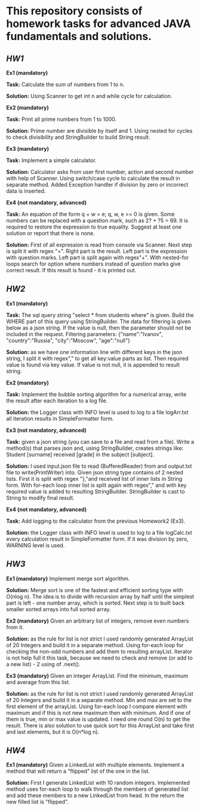 # This repository consists of homework tasks for advanced JAVA fundamentals and solutions.

## _**HW1**_

**Ex1 (mandatory)**

**Task:** Calculate the sum of numbers from 1 to n.

**Solution:** Using Scanner to get int n and while cycle for calculation.

**Ex2 (mandatory)**

**Task:** Print all prime numbers from 1 to 1000.

**Solution:** Prime number are divisible by itself and 1. 
Using nested for cycles to check divisibility and StringBuilder to build String result.

**Ex3 (mandatory)**

**Task:** Implement a simple calculator.

**Solution:** Calculator asks from user first number, action and second number with help of Scanner.
Using switch/case cycle to calculate the result in separate method. Added Exception handler if division by zero or 
incorrect data is inserted.

**Ex4 (not mandatory, advanced)**

**Task:** An equation of the form q + w = e; q, w, e >= 0 is given.
Some numbers can be replaced with a question mark, such as 2? + ?5 = 69.
It is required to restore the expression to true equality. Suggest at least one solution or report that there is none.

**Solution:** First of all expression is read from console via Scanner. Next step is split it with regex "=". 
Right part is the result. Left part is the expression with question marks. Left part is split again with regex"+". 
With nested-for loops search for option where numbers instead of question marks give correct result.
If this result is found - it is printed out.

## _**HW2**_

**Ex1 (mandatory)**

**Task:** The sql query string "select * from students where" is given. Build the WHERE part of this query using StringBuilder.
The data for filtering is given below as a json string.
If the value is null, then the parameter should not be included in the request.
Filtering parameters: {"name":"Ivanov", "country":"Russia", "city":"Moscow", "age":"null"}

**Solution:** as we have one information line with different keys in the json string, I split it with regex"," 
to get all key:value parts as list. Then required value is found via key value. 
If value is not null, it is appended to result string.

**Ex2 (mandatory)**

**Task:** Implement the bubble sorting algorithm for a numerical array, write the result after each 
iteration to a log file.

**Solution:** the Logger class with INFO level is used to log to a file logArr.txt all iteration 
results in SimpleFormatter form.

**Ex3 (not mandatory, advanced)**

**Task:** given a json string (you can save to a file and read from a file). Write a method(s) that parses json and, 
using StringBuilder, creates strings like: Student [surname] received [grade] in the subject [subject].

**Solution:** I used input.json file to read (BufferedReader) from and output.txt file to write(PrintWriter) into. 
Given json string type contains of 2 nested lists. First it is split with regex "},"and received list of inner lists 
in String form. With for-each loop inner list is split again with regex"," and with key required value is added to 
resulting StringBuilder. StringBuilder is cast to String to modify final result. 

**Ex4 (not mandatory, advanced)**

**Task:** Add logging to the calculator from the previous Homework2 (Ex3).

**Solution:** the Logger class with INFO level is used to log to a file logCalc.txt every calculation result 
in SimpleFormatter form. If it was division by zero, WARNING level is used.

## _**HW3**_

**Ex1 (mandatory)** Implement merge sort algorithm.

**Solution:** Merge sort is one of the fastest and efficient sorting type with O(nlog n). 
The idea is to divide with recursion array by half until the simplest part is left - one number array, 
which is sorted. Next step is to built back smaller sorted arrays into full sorted array. 


**Ex2 (mandatory)** Given an arbitrary list of integers, remove even numbers from it.

**Solution:** as the rule for list is not strict I used randomly generated ArrayList of 20 Integers and build it in a 
separate method. Using for-each loop for checking the non-odd numbers and add them to resulting arrayList. Iterator is
not help full it this task, because we need to check and remove (or add to a new list) - 2 using of .next(). 

**Ex3 (mandatory)** Given an integer ArrayList. Find the minimum, maximum and average from this list.

**Solution:** as the rule for list is not strict I used randomly generated ArrayList of 20 Integers and build it in a
separate method. Min and max are set to the first element of the arrayList. Using for-each loop I compare element 
with maximum and if this is not new maximum then with minimum. And if one of them is true, min or max value is 
updated. I need one round O(n) to get the result. There is also solution to use quick sort for this ArrayList and take 
first and last elements, but it is O(n*log n).

## _**HW4**_

**Ex1 (mandatory)** Given a LinkedList with multiple elements. Implement a method that will return a "flipped" 
list of the one in the list.

**Solution:** First I generate LinkedList with 10 random integers. Implemented method uses for-each loop to walk 
through the members of generated list and add these members to a new LinkedList from head. In the return the new 
filled list is "flipped". 


